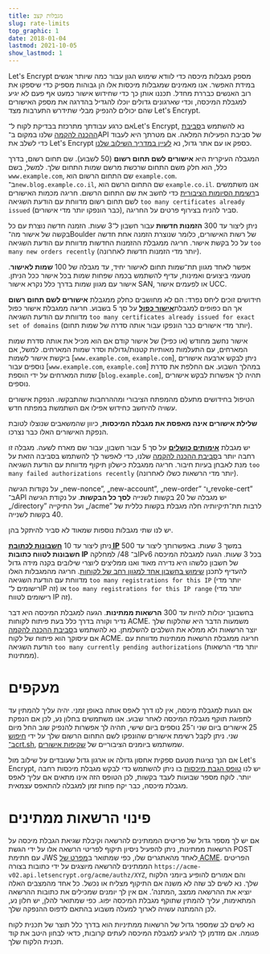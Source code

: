 ```yaml
---
title: מגבלות קצב
slug: rate-limits
top_graphic: 1
date: 2018-01-04
lastmod: 2021-10-05
show_lastmod: 1
---
```



Let's Encrypt מספק מגבלות מיכסה כדי לוודא שימוש הגון עבור כמה שיותר אנשים במידת האפשר. אנו מאמינים שמגבלות מיכסות אלו הן גבוהות מספיק כדי שיספקו את רוב האנשים כבררת מחדל. תכננו אותן כך כדי שחידוש אישור כמעט אף פעם לא יגיע למגבלת המיכסה, וכדי שארגונים גדולים יוכלו להגדיל בהדרגה את מספק האישורים שהם יכולים להנפיק מבלי שתידרש התערבות מצד Let's Encrypt.

אם כרגע עבודתך מתרכזת בבדיקת לקוח ל־Let's Encrypt, נא להשתמש ב[סביבת ההכנה להקמה](/docs/staging-environment) שלנו במקום ב־API של סביבת הפעילות המלאה. אם מטרתך היא לעבוד כדי לשלב את Let's Encrypt כספק או עם אתר גדול, נא [לעיין במדריך השילוב שלנו](/docs/integration-guide).

המגבלה העיקרית היא <a id="certificates-per-registered-domain"></a>**אישורים לשם תחום רשום** (50 לשבוע). שם תחום רשום, בדרך כלל, הוא חלק משם התחום שרכשת מרשם שמות התחום שלך. למשל, בשם `www.example.com`, שם התחום הרשום הוא `example.com`. ב־`new.blog.example.co.il`, שם התחום הרשם הוא `example.co.il`. אנו משתמשים ב[רשימת הסיומות הציבורית](https://publicsuffix.org) כדי לחשב את שם התחום הרשום. חריגה מכמות האישורים לשם תחום רשום מדווחת עם הודעת השגיאה `too many certificates already issued` (כבר הונפקו יותר מדי אישורים), סביר להניח בצירוף פרטים על החריגה.

ניתן ליצור עד 300 <a
id="new-orders"></a>**הזמנות חדשות** עבור חשבון ל־3 שעות. הזמנה חדשה נוצרת עם כל בקשה של אישור מה־Boulder של רשות האישורים, כלומר שנוצרת הזמנה אחת חדשה על כל בקשת אישור. חריגה ממגבלת ההזמנות החדשות מדווחת עם הודעת השגיאה `too many new orders recently` (יותר מדי הזמנות חדשות לאחרונה).

אפשר לאחד מגוון תת־שמות תחום לאישור יחיד, עד מגבלה של 100
<a id="names-per-certificate"></a>**שמות לאישור**. מטעמי ביצועים ואמינות, עדיף להשתמש בכמה שפחות שמות בכל אישור ככל הניתן.  אישור עם מגוון שמות בדרך כלל נקרא אישור SAN, או לפעמים אישור UCC.

חידושים זוכים ליחס נפרד: הם לא מחושבים כחלק ממגבלת **אישורים לשם תחום רשום** אך הם כפופים למגבלת[**אישור כפול**]( /docs/duplicate-certificate-limit) על סך 5 בשבוע. חריגה ממגבלת אישור כפול מדווחת עם הודעת השגיאה `too many certificates already issued for exact set of domains` (יותר מדי אישורים כבר הונפקו עבור אותה סדרה של שמות תחום).

אישור נחשב מחודש (או כפיל) של אישור קודם אם הוא מכיל את אותה סדרת שמות המארחים, עם התעלמות מאותיות קטנות/גדולות וסדר שמות המארחים.  למשל, אם ביקשת אישור לשמות [`www.example.com`,‏ `example.com`], ניתן לבקש ארבעה אישורים נוספים עבור [`www.example.com`,‏ `example.com`] במהלך השבוע. אם החלפת את סדרת שמות המארחים על ידי הוספת [`blog.example.com`], תהיה לך אפשרות לבקש אישורים נוספים.

הטיפול בחידושים מתעלם מהמפתח הציבורי ומההרחבות שהתבקשו. הנפקת אישורים עשויה להיחשב כחידוש אפילו אם השתמשת במפתח חדש.

**שלילת אישורים אינה מאפסת את מגבלת המיכסות**, כיוון שהמשאבים שנוצלו לטובת הנפקת האישורים האלו כבר נצרכו.

יש מגבלת <a id="failed-validations"></a>[**אימותים כושלים**](/docs/failed-validation-limit) על סך 5 עבור חשבון, עבור שם מארח לשעה. מגבלה זו רחבה יותר ב[סביבת ההכנה להקמה](/docs/staging-environment) שלנו, כדי לאפשר לך להשתמש בסביבה הזאת על מנת לאבחן בעיות חיבור. חריגה ממגבלת כישלון תיקוף מדווחת עם הודעת השגיאה `too many failed authorizations recently` (יותר מדי הרשאות כשלו לאחרונה).

על נקודות הגישה „new-nonce”,‏ „new-account”,‏ „new-order” ו־„revoke-cert” ב־API יש מגבלה של 20 בקשות לשנייה <a
id="overall-requests"></a>**לסך כל הבקשות**. על נקודת הגישה „‎/directory” ועל התיקייה „‎/acme” לרבות תת־תיקיותיה חלה מגבלת בקשות כללית של 40 בקשות לשנייה.

יש לנו שתי מגבלות נוספות שמאוד לא סביר להיתקל בהן.

ניתן ליצור עד 10 <a id="accounts-per-ip-address"></a>[**חשבונות לכתובת IP**](/docs/too-many-registrations-for-this-ip) במשך 3 שעות. באפשרותך ליצור עד 500 **חשבונות לטווח כתובות IP** למחלקה ‎/48 ב־IPv6 בכל 3 שעות. הגעה למגבלת המיכסה של חשבון כלשהו היא נדירה מאוד ואנו ממליצים ליוצרי שילובים בקנה מידה גדול להעדיף לתכנן [שימוש בחשבון אחד למגוון רחב של לקוחות](/docs/integration-guide). חריגה מהמגבלות האלו מדווחת עם הודעת השגיאה `too many registrations for this IP` (יותר מדי רישומים ל־IP זה) או `too many registrations for this IP range` (יותר מדי רישומים לטווח IP זה).

בחשבונך יכולות להיות עד 300 <a id="pending-authorizations"></a>**הרשאות ממתינות**. הגעה למגבלת המיכסה היא דבר נדיר וקורה בדרך כלל בעת פיתוח לקוחות ACME. משמעות הדבר היא שהלקוח שלך יוצר הרשאות ולא ממלא את השלבים להשלמתן. נא להשתמש ב[סביבת ההכנה להקמה](/docs/staging-environment) אם עיסוקך הוא פיתוח של לקוח ACME. חריגה ממגבלת הרשאות ממתינות מדווחת עם הודעת השגיאה `too many currently pending authorizations` (יותר מדי הרשאות ממתינות).

# <a id="overrides"></a>מעקפים

אם הגעת למגבלת מיכסה, אין לנו דרך לאפס אותה באופן זמני. יהיה עליך להמתין עד לתפוגת תוקף מגבלת המיכסה לאחר שבוע. אנו משתמשים בחלון נע, לכן אם הנפקת 25 אישורים ביום שני ו־25 נוספים ביום שישי, תהיה לך אפשרות להנפיק שוב החל מיום שני. ניתן לקבל רשימת אישורים שהונפקו לשם התחום הרשום שלך על ידי [חיפוש ב־crt.sh](https://crt.sh), שמשתמש ביומנים הציבוריים של [שקיפות אישורים](https://www.certificate-transparency.org).

אם הנך נציגות מטעם ספקית אחסון גדולה או ארגון גדול שעובדים על שילוב מול Let's Encrypt, יש לנו [טופס הגבת מיכסות](https://isrg.formstack.com/forms/rate_limit_adjustment_request) בו ניתן להשתמש כדי לבקש מגבלת מיכסות רחבה יותר. לוקח מספר שבועות לעבד בקשות, לכן הטופס הזה אינו מתאים אם עליך לאפס מגבלת מיכסה, כבר יקח פחות זמן למגבלה להתאפס עצמאית.

# <a id="clearing-pending"></a>פינוי הרשאות ממתינים

אם יש לך מספר גדול של פריטים הממתינים להרשאה וקיבלת שגיאת הגבלת מיכסה על הרשאות ממתינות, ניתן להפעיל ניסיון תיקוף לפריטי הרשאה אלו על ידי הגשת POST עם חתימת JWS לאחד מהאתגרים שלו, כפי שמתואר ב[מפרט של ACME](https://tools.ietf.org/html/rfc8555#section-7.5.1). הפריטים הממתינים להרשאה מיוצגים על ידי כתובות בצורה `https://acme-v02.api.letsencrypt.org/acme/authz/XYZ`, והם אמורים להופיע ביומני הלקוח שלך. נא לשים לב שזה לא משנה אם התיקוף מצליח או נכשל. כל אחד מהמצבים האלה יוציא את ההרשאה ממצב ‚המתנה’. אם אין לך יומנים שמכילים את כתובות ההרשאה המתאימות, עליך להמתין שתוקף מגבלת המיכסה יפוג. כפי שמתואר להלן, יש חלון נע, לכן ההמתנה עשויה לארוך למעלה משבוע בהתאם לדפוס ההנפקה שלך.

נא לשים לב שמספר גדול של הרשאות ממתיניות הוא בדרך כלל תוצר של תכנית לקוח פגומה. אם מזדמן לך להגיע למגבלת המיכסה לעתים קרובות, כדאי לבחון היטב את קוד תכנית הלקוח שלך.
